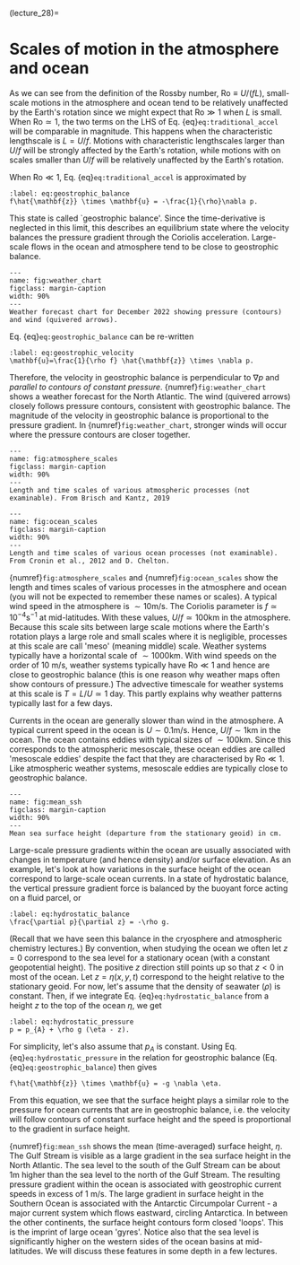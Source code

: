(lecture_28)=
# Scales of motion in the atmosphere and ocean

As we can see from the definition of the Rossby number, $\mbox{Ro}\equiv U/(fL)$, small-scale motions in the atmosphere and ocean tend to be relatively unaffected by the Earth's rotation since we might expect that $\mbox{Ro}\gg 1$ when $L$ is small. When $\mbox{Ro}\simeq 1$, the two terms on the LHS of Eq. {eq}`eq:traditional_accel` will be comparable in magnitude. This happens when the characteristic lengthscale is $L=U/f$. Motions with characteristic lengthscales larger than $U/f$ will be strongly affected by the Earth's rotation, while motions with on scales smaller than $U/f$ will be relatively unaffected by the Earth's rotation.

When $\mbox{Ro}\ll 1$, Eq. {eq}`eq:traditional_accel` is approximated by

```{math}
:label: eq:geostrophic_balance
f\hat{\mathbf{z}} \times \mathbf{u} = -\frac{1}{\rho}\nabla p.
```

This state is called `geostrophic balance'. Since the time-derivative is neglected in this limit, this describes an equilibrium state where the velocity balances the pressure gradient through the Coriolis acceleration. Large-scale flows in the ocean and atmosphere tend to be close to geostrophic balance.

```{figure} ./figures/weather_chart.png
---
name: fig:weather_chart
figclass: margin-caption
width: 90%
---
Weather forecast chart for December 2022 showing pressure (contours) and wind (quivered arrows).
```

Eq. {eq}`eq:geostrophic_balance` can be re-written

```{math}
:label: eq:geostrophic_velocity
\mathbf{u}=\frac{1}{\rho f} \hat{\mathbf{z}} \times \nabla p.
```

Therefore, the velocity in geostrophic balance is perpendicular to $\nabla p$ and _parallel to contours of constant pressure_. {numref}`fig:weather_chart` shows a weather forecast for the North Atlantic. The wind (quivered arrows) closely follows pressure contours, consistent with geostrophic balance. The magnitude of the velocity in geostrophic balance is proportional to the pressure gradient. In {numref}`fig:weather_chart`, stronger winds will occur where the pressure contours are closer together.

```{figure} ./figures/atmosphere_scales.jpg
---
name: fig:atmosphere_scales
figclass: margin-caption
width: 90%
---
Length and time scales of various atmospheric processes (not examinable). From Brisch and Kantz, 2019
```

```{figure} ./figures/ocean_scales.png
---
name: fig:ocean_scales
figclass: margin-caption
width: 90%
---
Length and time scales of various ocean processes (not examinable). From Cronin et al., 2012 and D. Chelton.
```

{numref}`fig:atmosphere_scales` and {numref}`fig:ocean_scales` show the length and times scales of various processes in the atmosphere and ocean (you will not be expected to remember these names or scales). A typical wind speed in the atmosphere is $\sim 10 \mbox{m}/\mbox{s}$. The Coriolis parameter is $f\simeq 10^{-4} \mbox{s}^{-1}$ at mid-latitudes. With these values, $U/f\simeq 100 \mbox{km}$ in the atmosphere. Because this scale sits between large scale motions where the Earth's rotation plays a large role and small scales where it is negligible, processes at this scale are call 'meso' (meaning middle) scale. Weather systems typically have a horizontal scale of $\sim 1000 \mbox{km}$. With wind speeds on the order of 10 $\mbox{m}/\mbox{s}$, weather systems typically have $\mbox{Ro}\ll 1$ and hence are close to geostrophic balance (this is one reason why weather maps often show contours of pressure.) The advective timescale for weather systems at this scale is $T=L/U\simeq 1\mbox{ day}$. This partly explains why weather patterns typically last for a few days.

Currents in the ocean are generally slower than wind in the atmosphere. A typical current speed in the ocean is $U\sim 0.1 \mbox{m}/\mbox{s}$. Hence, $U/f\sim 1 \mbox{km}$ in the ocean. The ocean contains eddies with typical sizes of $\sim 100 \mbox{km}$. Since this corresponds to the atmospheric mesoscale, these ocean eddies are called 'mesoscale eddies' despite the fact that they are characterised by $\mbox{Ro}\ll 1$. Like atmospheric weather systems, mesoscale eddies are typically close to geostrophic balance.

```{figure} ./figures/mean_ssh.png
---
name: fig:mean_ssh
figclass: margin-caption
width: 90%
---
Mean sea surface height (departure from the stationary geoid) in cm.
```

Large-scale pressure gradients within the ocean are usually associated with changes in temperature (and hence density) and/or surface elevation. As an example, let's look at how variations in the surface height of the ocean correspond to large-scale ocean currents. In a state of hydrostatic balance, the vertical pressure gradient force is balanced by the buoyant force acting on a fluid parcel, or

```{math}
:label: eq:hydrostatic_balance
\frac{\partial p}{\partial z} = -\rho g.
```

(Recall that we have seen this balance in the cryosphere and atmospheric chemistry lectures.) By convention, when studying the ocean we often let $z=0$ correspond to the sea level for a stationary ocean (with a constant geopotential height). The positive $z$ direction still points up so that $z<0$ in most of the ocean. Let $z=\eta(x,y,t)$ correspond to the height relative to the stationary geoid. For now, let's assume that the density of seawater ($\rho$) is constant. Then, if we integrate Eq. {eq}`eq:hydrostatic_balance` from a height $z$ to the top of the ocean $\eta$, we get

```{math}
:label: eq:hydrostatic_pressure
p = p_{A} + \rho g (\eta - z).
```

For simplicity, let's also assume that $p_{A}$ is constant. Using Eq. {eq}`eq:hydrostatic_pressure` in the relation for geostrophic balance (Eq. {eq}`eq:geostrophic_balance`) then gives

```{math}
f\hat{\mathbf{z}} \times \mathbf{u} = -g \nabla \eta.
```

From this equation, we see that the surface height plays a similar role to the pressure for ocean currents that are in geostrophic balance, i.e. the velocity will follow contours of constant surface height and the speed is proportional to the gradient in surface height.

{numref}`fig:mean_ssh` shows the mean (time-averaged) surface height, $\eta$. The Gulf Stream is visible as a large gradient in the sea surface height in the North Atlantic. The sea level to the south of the Gulf Stream can be about 1m higher than the sea level to the north of the Gulf Stream. The resulting pressure gradient within the ocean is associated with geostrophic current speeds in excess of 1 m/s. The large gradient in surface height in the Southern Ocean is associated with the Antarctic Circumpolar Current - a major current system which flows eastward, circling Antarctica. In between the other continents, the surface height contours form closed 'loops'. This is the imprint of large ocean 'gyres'. Notice also that the sea level is significantly higher on the western sides of the ocean basins at mid-latitudes. We will discuss these features in some depth in a few lectures.
